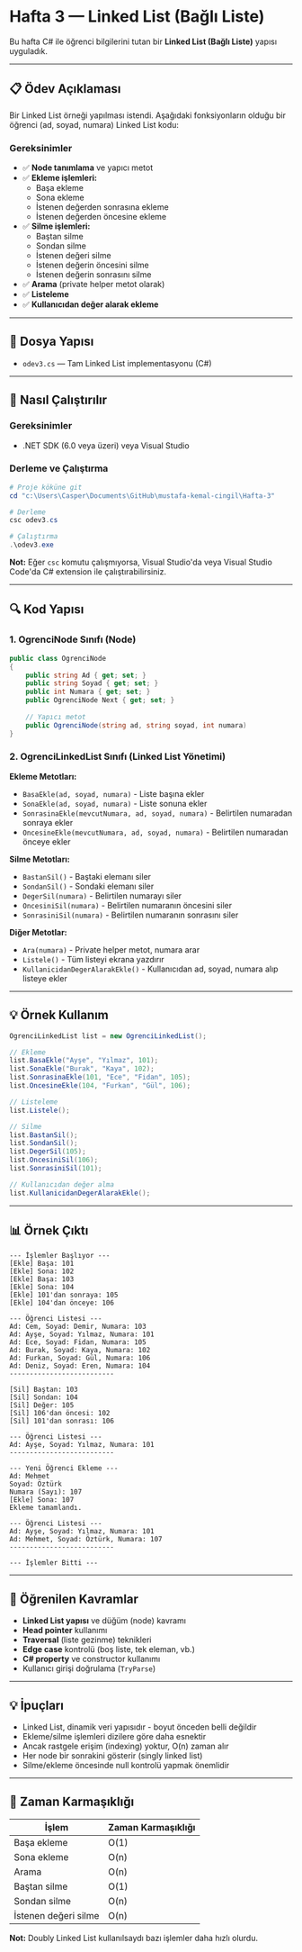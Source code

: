 # Hafta 3 — Linked List (Bağlı Liste)

Bu hafta C# ile öğrenci bilgilerini tutan bir **Linked List (Bağlı Liste)** yapısı uyguladık.

---

## 📋 Ödev Açıklaması

Bir Linked List örneği yapılması istendi. Aşağıdaki fonksiyonların olduğu bir öğrenci (ad, soyad, numara) Linked List kodu:

### Gereksinimler
- ✅ **Node tanımlama** ve yapıcı metot
- ✅ **Ekleme işlemleri:**
  - Başa ekleme
  - Sona ekleme
  - İstenen değerden sonrasına ekleme
  - İstenen değerden öncesine ekleme
- ✅ **Silme işlemleri:**
  - Baştan silme
  - Sondan silme
  - İstenen değeri silme
  - İstenen değerin öncesini silme
  - İstenen değerin sonrasını silme
- ✅ **Arama** (private helper metot olarak)
- ✅ **Listeleme**
- ✅ **Kullanıcıdan değer alarak ekleme**

---

## 📁 Dosya Yapısı

- `odev3.cs` — Tam Linked List implementasyonu (C#)

---

## 🚀 Nasıl Çalıştırılır

### Gereksinimler
- .NET SDK (6.0 veya üzeri) veya Visual Studio

### Derleme ve Çalıştırma

```powershell
# Proje köküne git
cd "c:\Users\Casper\Documents\GitHub\mustafa-kemal-cingil\Hafta-3"

# Derleme
csc odev3.cs

# Çalıştırma
.\odev3.exe
```

**Not:** Eğer `csc` komutu çalışmıyorsa, Visual Studio'da veya Visual Studio Code'da C# extension ile çalıştırabilirsiniz.

---

## 🔍 Kod Yapısı

### 1. OgrenciNode Sınıfı (Node)
```csharp
public class OgrenciNode
{
    public string Ad { get; set; }
    public string Soyad { get; set; }
    public int Numara { get; set; }
    public OgrenciNode Next { get; set; }
    
    // Yapıcı metot
    public OgrenciNode(string ad, string soyad, int numara)
}
```

### 2. OgrenciLinkedList Sınıfı (Linked List Yönetimi)

**Ekleme Metotları:**
- `BasaEkle(ad, soyad, numara)` - Liste başına ekler
- `SonaEkle(ad, soyad, numara)` - Liste sonuna ekler
- `SonrasinaEkle(mevcutNumara, ad, soyad, numara)` - Belirtilen numaradan sonraya ekler
- `OncesineEkle(mevcutNumara, ad, soyad, numara)` - Belirtilen numaradan önceye ekler

**Silme Metotları:**
- `BastanSil()` - Baştaki elemanı siler
- `SondanSil()` - Sondaki elemanı siler
- `DegerSil(numara)` - Belirtilen numarayı siler
- `OncesiniSil(numara)` - Belirtilen numaranın öncesini siler
- `SonrasiniSil(numara)` - Belirtilen numaranın sonrasını siler

**Diğer Metotlar:**
- `Ara(numara)` - Private helper metot, numara arar
- `Listele()` - Tüm listeyi ekrana yazdırır
- `KullanicidanDegerAlarakEkle()` - Kullanıcıdan ad, soyad, numara alıp listeye ekler

---

## 💡 Örnek Kullanım

```csharp
OgrenciLinkedList list = new OgrenciLinkedList();

// Ekleme
list.BasaEkle("Ayşe", "Yılmaz", 101);
list.SonaEkle("Burak", "Kaya", 102);
list.SonrasinaEkle(101, "Ece", "Fidan", 105);
list.OncesineEkle(104, "Furkan", "Gül", 106);

// Listeleme
list.Listele();

// Silme
list.BastanSil();
list.SondanSil();
list.DegerSil(105);
list.OncesiniSil(106);
list.SonrasiniSil(101);

// Kullanıcıdan değer alma
list.KullanicidanDegerAlarakEkle();
```

---

## 📊 Örnek Çıktı

```
--- İşlemler Başlıyor ---
[Ekle] Başa: 101
[Ekle] Sona: 102
[Ekle] Başa: 103
[Ekle] Sona: 104
[Ekle] 101'dan sonraya: 105
[Ekle] 104'dan önceye: 106

--- Öğrenci Listesi ---
Ad: Cem, Soyad: Demir, Numara: 103
Ad: Ayşe, Soyad: Yılmaz, Numara: 101
Ad: Ece, Soyad: Fidan, Numara: 105
Ad: Burak, Soyad: Kaya, Numara: 102
Ad: Furkan, Soyad: Gül, Numara: 106
Ad: Deniz, Soyad: Eren, Numara: 104
--------------------------

[Sil] Baştan: 103
[Sil] Sondan: 104
[Sil] Değer: 105
[Sil] 106'dan öncesi: 102
[Sil] 101'dan sonrası: 106

--- Öğrenci Listesi ---
Ad: Ayşe, Soyad: Yılmaz, Numara: 101
--------------------------

--- Yeni Öğrenci Ekleme ---
Ad: Mehmet
Soyad: Öztürk
Numara (Sayı): 107
[Ekle] Sona: 107
Ekleme tamamlandı.

--- Öğrenci Listesi ---
Ad: Ayşe, Soyad: Yılmaz, Numara: 101
Ad: Mehmet, Soyad: Öztürk, Numara: 107
--------------------------

--- İşlemler Bitti ---
```

---

## 🎯 Öğrenilen Kavramlar

- **Linked List yapısı** ve düğüm (node) kavramı
- **Head pointer** kullanımı
- **Traversal** (liste gezinme) teknikleri
- **Edge case** kontrolü (boş liste, tek eleman, vb.)
- **C# property** ve constructor kullanımı
- Kullanıcı girişi doğrulama (`TryParse`)

---

## 💡 İpuçları

- Linked List, dinamik veri yapısıdır - boyut önceden belli değildir
- Ekleme/silme işlemleri dizilere göre daha esnektir
- Ancak rastgele erişim (indexing) yoktur, O(n) zaman alır
- Her node bir sonrakini gösterir (singly linked list)
- Silme/ekleme öncesinde null kontrolü yapmak önemlidir

---

## 🔗 Zaman Karmaşıklığı

| İşlem | Zaman Karmaşıklığı |
|-------|-------------------|
| Başa ekleme | O(1) |
| Sona ekleme | O(n) |
| Arama | O(n) |
| Baştan silme | O(1) |
| Sondan silme | O(n) |
| İstenen değeri silme | O(n) |

**Not:** Doubly Linked List kullanılsaydı bazı işlemler daha hızlı olurdu.